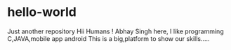 # hello-world
Just another repository
Hii Humans !
Abhay Singh here, I like programming C,JAVA,mobile app android
This is a big,platform to show our skills.....
